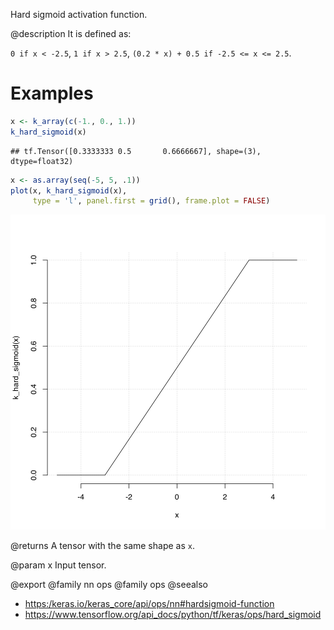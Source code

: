 Hard sigmoid activation function.

@description
It is defined as:

`0 if x < -2.5`, `1 if x > 2.5`, `(0.2 * x) + 0.5 if -2.5 <= x <= 2.5`.

# Examples

```r
x <- k_array(c(-1., 0., 1.))
k_hard_sigmoid(x)
```

```
## tf.Tensor([0.3333333 0.5       0.6666667], shape=(3), dtype=float32)
```

```r
x <- as.array(seq(-5, 5, .1))
plot(x, k_hard_sigmoid(x),
     type = 'l', panel.first = grid(), frame.plot = FALSE)
```

![plot of chunk unnamed-chunk-1](k_hard_sigmoid-unnamed-chunk-1-1.svg)

@returns
A tensor with the same shape as `x`.

@param x
Input tensor.

@export
@family nn ops
@family ops
@seealso
+ <https:/keras.io/keras_core/api/ops/nn#hardsigmoid-function>
+ <https://www.tensorflow.org/api_docs/python/tf/keras/ops/hard_sigmoid>
